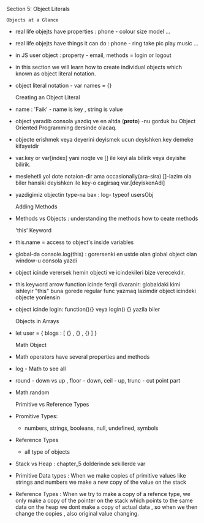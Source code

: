 Section 5: Object Literals

    Objects at a Glance

* real life objejts have properties : phone - colour size model ...
* real life objejts have things it can do : phone - ring take pic play music ...
* in JS user object : property - email, methods = login or logout
* in this section we will learn how to create individual objects 
    which known as object literal notation.
* object literal notation  - var names = {}


    Creating an Object Literal

* name : 'Faik' - name is key , string is value
* object yaradib consola yazdiq ve en altda (__proto__) -nu gorduk 
  bu Object Oriented Programming dersinde olacaq.
* objecte erishmek veya deyerini deyismek ucun deyishken.key demeke kifayetdir  
* var.key or var[index]   yani noqte ve [] ile keyi ala bilirik veya deyishe bilirik.
* meslehetli yol dote notaion-dir ama occasionally(ara-sira) []-lazim ola biler
hansiki deyishken ile key-o cagirsaq var.[deyiskenAdi]
* yazdigimiz objectin type-na bax : log- typeof usersObj


    Adding Methods

* Methods vs Objects : understanding the methods how to ceate methods

    
    'this' Keyword

* this.name = access to object's inside variables 
* global-da console.log(this) : gorersenki en ustde olan global
  object olan window-u consola yazdi
* object icinde verersek hemin objecti ve icindekileri bize verecekdir.
* this keyword arrow function icinde ferqli dvaranir: globaldaki kimi ishleyir 
    "this" buna gorede regular func yazmaq lazimdir object icindeki objecte yonlensin 
* object icinde login: function(){} veya login() {} yazila biler


    Objects in Arrays

* let user = { blogs : [ {} , {} , {} ] }


    Math Object

* Math operators have several properties and methods
* log - Math to see all
* round - down vs up , floor - down, ceil - up, trunc - cut point part
* Math.random

    
    Primitive vs Reference Types

* Promitive Types: 
    * numbers, strings, booleans, null, undefined, symbols
* Reference Types
    * all type of objects

* Stack vs Heap : chapter_5 dolderinde sekillerde var
* Primitive Data types : When we make copies of primitive values like strings 
and numbers we make a new copy of the value on the stack
* Reference Types : When we try to make a copy of 
a refence type, we only make a copy of the pointer 
  on the stack which points to the same data on the heap
  we dont make a copy of actual data , so when we then change 
  the copies , also original value changing. 













